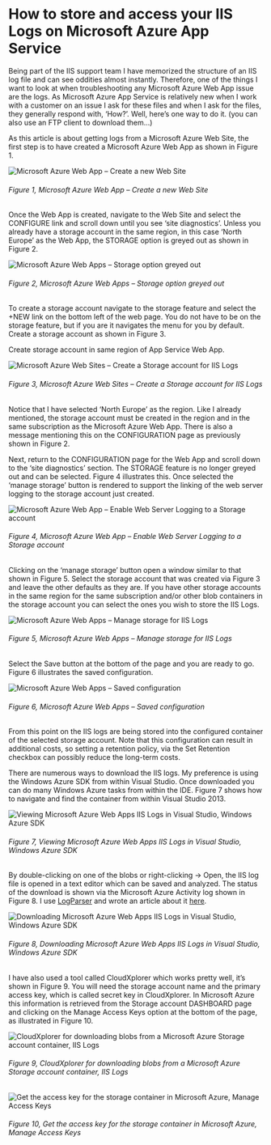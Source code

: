 # How to store and access your IIS Logs on Microsoft Azure App Service

Being part of the IIS support team I have memorized the structure of an IIS log file and can see oddities almost instantly.  Therefore, one of the things I want to look at when troubleshooting any Microsoft Azure Web App issue are the logs.  As Microsoft Azure App Service is relatively new when I work with a customer on an issue I ask for these files and when I ask for the files, they generally respond with, ‘How?’.  Well, here’s one way to do it.  (you can also use an FTP client to download them...)

As this article is about getting logs from a Microsoft Azure Web Site, the first step is to have created a Microsoft Azure Web App as shown in Figure 1.

![Microsoft Azure Web App – Create a new Web Site][FIGURE1]
###### Figure 1, Microsoft Azure Web App – Create a new Web Site

Once the Web App is created, navigate to the Web Site and select the CONFIGURE link and scroll down until you see ‘site diagnostics’.  Unless you already have a storage account in the same region, in this case ‘North Europe’ as the Web App, the STORAGE option is greyed out as shown in Figure 2.

![Microsoft Azure Web Apps – Storage option greyed out][FIGURE2]
###### Figure 2, Microsoft Azure Web Apps – Storage option greyed out

To create a storage account navigate to the storage feature and select the +NEW link on the bottom left of the web page.  You do not have to be on the storage feature, but if you are it navigates the menu for you by default.  Create a storage account as
shown in Figure 3.

Create storage account in same region of App Service Web App.

![Microsoft Azure Web Sites – Create a Storage account for IIS Logs][FIGURE3]
###### Figure 3, Microsoft Azure Web Sites – Create a Storage account for IIS Logs

Notice that I have selected ‘North Europe’ as the region.  Like I already mentioned, the storage account must be created in the region and in the same subscription as the Microsoft Azure Web App.  There is also a message mentioning this on the CONFIGURATION page as previously shown in Figure 2. 

Next, return to the CONFIGURATION page for the Web App and scroll down to the ‘site diagnostics’ section.  The STORAGE feature is no longer greyed out and can be selected.  Figure 4 illustrates this.  Once selected the ‘manage storage’ button is rendered to support the linking of the web server logging to the storage account just created.

![Microsoft Azure Web App – Enable Web Server Logging to a Storage account][FIGURE4]
###### Figure 4, Microsoft Azure Web App – Enable Web Server Logging to a Storage account

Clicking on the ‘manage storage’ button open a window similar to that shown in Figure 5.  Select the storage account that was created via Figure 3 and leave the other defaults as they are.  If you have other storage accounts in the same region for the same subscription and/or other blob containers in the storage account you can select the ones you wish to store the IIS Logs.

![Microsoft Azure Web Apps – Manage storage for IIS Logs][FIGURE5]
###### Figure 5, Microsoft Azure Web Apps – Manage storage for IIS Logs

Select the Save button at the bottom of the page and you are ready to go.  Figure 6 illustrates the saved configuration.

![Microsoft Azure Web Apps – Saved configuration][FIGURE6]
###### Figure 6, Microsoft Azure Web Apps – Saved configuration

From this point on the IIS logs are being stored into the configured container of the selected storage account.  Note that this configuration can result in additional costs, so setting a retention policy, via the Set Retention checkbox can possibly reduce the long-term costs. 

There are numerous ways to download the IIS logs.  My preference is using the Windows Azure SDK from within Visual Studio.  Once downloaded you can do many Windows Azure tasks from within the IDE.  Figure 7 shows how to navigate and find the container from within Visual Studio 2013.

![Viewing Microsoft Azure Web Apps IIS Logs in Visual Studio, Windows Azure SDK][FIGURE7]
###### Figure 7, Viewing Microsoft Azure Web Apps IIS Logs in Visual Studio, Windows Azure SDK

By double-clicking on one of the blobs or right-clicking -> Open, the IIS log file is opened in a text editor which can be saved and analyzed.  The status of the download is shown via the Microsoft Azure Activity log shown in Figure 8.  I use [LogParser][LINK1] and wrote an article about it [here][LINK2].

![Downloading Microsoft Azure Web Apps IIS Logs in Visual Studio, Windows Azure SDK][FIGURE8]
###### Figure 8, Downloading Microsoft Azure Web Apps IIS Logs in Visual Studio, Windows Azure SDK

I have also used a tool called CloudXplorer which works pretty well, it’s shown in Figure 9.  You will need the storage account name and the primary access key, which is called secret key in CloudXplorer.  In Microsoft Azure this information is retrieved from the Storage account DASHBOARD page and clicking on the Manage Access Keys option at the bottom of the page, as illustrated in Figure 10.

![CloudXplorer for downloading blobs from a Microsoft Azure Storage account container, IIS Logs][FIGURE9]
###### Figure 9, CloudXplorer for downloading blobs from a Microsoft Azure Storage account container, IIS Logs

![Get the access key for the storage container in Microsoft Azure, Manage Access Keys][FIGURE10]
###### Figure 10, Get the access key for the storage container in Microsoft Azure, Manage Access Keys



[FIGURE1]: ../images/2014/msdn-0328.png "Figure 1, Microsoft Azure Web App – Create a new Web Site"
[FIGURE2]: ../images/2014/msdn-0329.png "Figure 2, Microsoft Azure Web Apps – Storage option greyed out"
[FIGURE3]: ../images/2014/msdn-0330.png "Figure 3, Microsoft Azure Web Sites – Create a Storage account for IIS Logs"
[FIGURE4]: ../images/2014/msdn-0331.png "Figure 4, Microsoft Azure Web App – Enable Web Server Logging to a Storage account"
[FIGURE5]: ../images/2014/msdn-0332.png "Figure 5, Microsoft Azure Web Apps – Manage storage for IIS Logs"
[FIGURE6]: ../images/2014/msdn-0333.png "Figure 6, Microsoft Azure Web Apps – Saved configuration"
[FIGURE7]: ../images/2014/msdn-0334.png "Figure 7, Viewing Microsoft Azure Web Apps IIS Logs in Visual Studio, Windows Azure SDK"
[FIGURE8]: ../images/2014/msdn-0335.png "Figure 8, Downloading Microsoft Azure Web Apps IIS Logs in Visual Studio, Windows Azure SDK"
[FIGURE9]: ../images/2014/msdn-0336.png "Figure 9, CloudXplorer for downloading blobs from a Microsoft Azure Storage account container, IIS Logs"
[FIGURE10]: ../images/2014/msdn-0337.png "Figure 10, Get the access key for the storage container in Microsoft Azure, Manage Access Keys"

[LINK1]: http://www.iis.net/learn/troubleshoot/performance-issues/troubleshooting-iis-performance-issues-or-application-errors-using-logparser
[LINK2]: http://www.iis.net/learn/troubleshoot/performance-issues/troubleshooting-iis-performance-issues-or-application-errors-using-logparser
